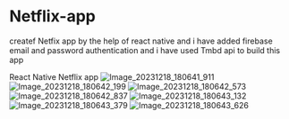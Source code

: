 # Netflix-app

createf Netfix app by the help of react native and i have added firebase email and password authentication and i have used Tmbd api to build this app  

React Native Netflix app
![Image_20231218_180641_911](https://github.com/SUDESHGOWDQ/Netflix-app/assets/112839296/849521df-45ce-4e2e-9758-95a367ac7ae3)
![Image_20231218_180642_199](https://github.com/SUDESHGOWDQ/Netflix-app/assets/112839296/703b447f-d281-4ab2-bfda-a2694f21548e)
![Image_20231218_180642_573](https://github.com/SUDESHGOWDQ/Netflix-app/assets/112839296/4003439f-4af0-4d3d-8e15-74c2bf545bad)
![Image_20231218_180642_837](https://github.com/SUDESHGOWDQ/Netflix-app/assets/112839296/8a59a9d8-6222-4da0-8274-3342e7487c24)
![Image_20231218_180643_132](https://github.com/SUDESHGOWDQ/Netflix-app/assets/112839296/febfa30d-5ce1-4114-a98e-07f4eb51e857)
![Image_20231218_180643_379](https://github.com/SUDESHGOWDQ/Netflix-app/assets/112839296/94ccacf4-50b9-46e2-a1bb-5861ed7bf59c)
![Image_20231218_180643_626](https://github.com/SUDESHGOWDQ/Netflix-app/assets/112839296/1de2e271-bd67-4a4b-8356-613fb7075039)
